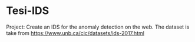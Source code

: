 # Tesi-IDS

Project: Create an IDS for the anomaly detection on the web. The dataset is take from https://www.unb.ca/cic/datasets/ids-2017.html

